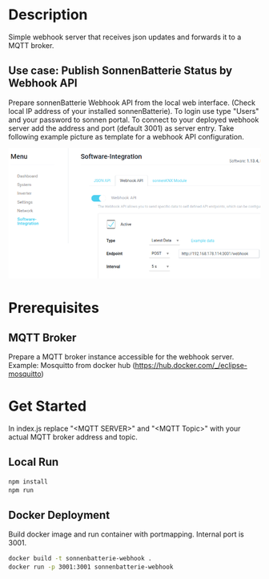 # Description
Simple webhook server that receives json updates and forwards it to a MQTT broker.

## Use case: Publish SonnenBatterie Status by Webhook API
Prepare sonnenBatterie Webhook API from the local web interface. (Check local IP address of your installed sonnenBatterie). To login use type "Users" and your password to sonnen portal. To connect to your deployed webhook server add the address and port (default 3001) as server entry. Take following example picture as template for a webhook API configuration.

![Example Image](resources/Webhook-API-Config-Example.png)

# Prerequisites

## MQTT Broker
Prepare a MQTT broker instance accessible for the webhook server. Example: Mosquitto from docker hub (https://hub.docker.com/_/eclipse-mosquitto)

# Get Started
In index.js replace "\<MQTT SERVER\>" and "\<MQTT Topic\>" with your actual MQTT broker address and topic.

## Local Run

```bash
npm install
npm run
```

## Docker Deployment

Build docker image and run container with portmapping. Internal port is 3001.
```bash
docker build -t sonnenbatterie-webhook .
docker run -p 3001:3001 sonnenbatterie-webhook
```
